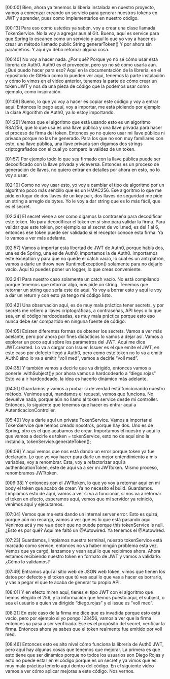 [00:00] Bien, ahora ya tenemos la libería instalada en nuestro proyecto, vamos a comenzar creando un servicio para generar nuestros tokens en JWT y aprender, pues como implementarlos en nuestro código.

[00:13] Para eso como ustedes ya saben, voy a crear una clase llamada TokenService. No la voy a agregar aun al Git. Bueno, aquí es service para que Spring lo escanee como un servicio y aquí lo que yo voy a hacer es crear un método llamado public String generarToken() Y por ahora sin parámetros. Y aquí yo debo retornar alguna cosa.

[00:40] No voy a hacer nada. ¿Por qué? Porque yo no sé cómo usar esta librería de Auth0. Auth0 es el proveedor, pero yo no sé cómo usarla aún. ¿Qué puedo hacer para eso? Aquí en la documentación de la librería, en el repositorio de GitHub como lo pueden ver aquí, tenemos la parte instalación y cómo lo vimos en el video anterior, tenemos la parte de cómo crear un token JWT y nos da una pieza de código que la podemos usar como ejemplo, como inspiración.

[01:09] Bueno, lo que yo voy a hacer es copiar este código y voy a entrar aquí. Entonces lo pego aquí, voy a importar, me está pidiendo por ejemplo la clase Algorithm de Auth0, ya lo estoy importando.

[01:26] Vemos que el algoritmo que está usando esto es un algoritmo RSA256, que lo que usa es una llave pública y una llave privada para hacer el proceso de firma del token. Entonces yo no quiero usar mi llave pública ni privada porque no las he generado. Para los que no son muy familiares con esto, una llave pública, una llave privada son digamos dos strings criptografiados con el cual yo comparo la validez de un token.

[01:57] Por ejemplo todo lo que sea firmado con la llave pública puede ser decodificado con la llave privada y viceversa. Entonces es un proceso de generación de llaves, no quiero entrar en detalles por ahora en esto, no lo voy a usar.

[02:10] Como no voy usar esto, yo voy a cambiar el tipo de algoritmo por un algoritmo poco más sencillo que es un HMAC256. Ese algoritmo lo que me pide en lugar de dos llaves de un key pair, dos llaves de seguridad me pide un string a arreglo de bytes. Yo le voy a dar string que es lo más fácil, que es el secret.

[02:34] El secret viene a ser como digamos la contraseña para decodificar este token. No para decodificar el token en sí sino para validar la firma. Para validar que este toklen, por ejemplo es el secret de voll.med, es del 1 al 6, entonces ese token puede ser validado si el receptor conoce esta firma. Ya lo vamos a ver más adelante.

[02:57] Vamos a importar esta libertad de JWT de Auth0, porque había dos, una es de Spring, una es de Auth0, importamos la de Auth0. Importamos este exception y para que no quede el catch vacío, lo cual es un anti patrón, vamos a darle un throw new RuntimeException() solamente para no dejarlo vacío. Aquí tú puedes poner un logger, lo que creas conveniente.

[03:24] Para nuestro caso solamente un catch vacío. No está compilando porque tenemos que retornar algo, nos pide un string. Tenemos que retornar un string que sería este de aquí. Yo voy a borrar esto y aquí le voy a dar un return y con esto ya tengo mi código listo.

[03:42] Una observación aquí, es de muy mala práctica tener secrets, y por secrets me refiero a llaves criptográficas, a contraseñas, API keys o lo que sea, en el código hardcodeadas, es muy mala práctica porque esto eso nunca debe ser compartido en ninguna fuente de código.

[04:05] Existen diferentes formas de obtener los secrets. Vamos a ver más adelante, pero por ahora por fines didácticos lo vamos a dejar así. Vamos a explorar un poco aquí sobre los parámetros del JWT. Aquí me dice JWT.created. Lo va a cargar con Issuer. Issuer es el que emite el JWT, en este caso por defecto llegó a Auth0, pero como este token no lo va a emitir AUth0 sino lo va a emitir “voll med”, vamos a decirle “voll med”.

[04:35] Y también vamos a decirle que va dirigido, entonces vamos a ponerle .withSubject()y por ahora vamos a hardcodearlo a “diego.rojas” Esto va a ir hardcodeado, la idea es hacerlo dinámico más adelante.

[04:51] Guardamos y vamos a probar si de verdad está funcionando nuestro método. Venimos aquí, mandamos el request, vemos que funciona. No devuelve nada, porque aún no llamo al token service desde mi controller. Entonces, lo siguiente que tenemos que hacer es entrar aquí a AutenticacionController.

[05:40] Voy a darle aquí un private TokenService. Vamos a importar el TokenService que hemos creado nosotros, porque hay dos. Uno es de Spring, otro es el que acabamos de crear. Importamos el nuestro y aquí lo que vamos a decirle es token = tokenService, esto no de aquí sino la instancia, tokenService.generateToken();

[06:09] Y aquí vemos que nos está dando un error porque token ya fue declarado. Lo que yo voy hacer para darle un mejor entendimiento a mis variables, voy a renombrar. Esta, voy a refactorizar aquí a authenticationToken, este de aquí va a ser mi JWTtoken. Mismo proceso, renombramos JWTtoken.

[006:38] Y entonces con el JWTtoken, lo que yo voy a retornar aquí en mi body el token que acabo de crear. Ya no necesito el build. Guardamos. Limpiamos esto de aquí, vamos a ver si va a funcionar, si nos va a retornar el token en efecto, esperamos aquí, vemos que mi servidor ya reinició, venimos aquí y ejecutamos.

[07:04] Vemos que me está dando un internal server error. Esto es quizá, porque aún no recarga, vamos a ver qué es lo que está pasando aquí. Venimos acá y me va a decir que no puede porque this tokenService is null. ¿Esto es por qué? Aquí me faltó un @Autowired. Ya tenemos el @Autowired.

[07:23] Guardamos, limpiamos nuestra terminal, nuestro tokenService está marcado como service, entonces no va haber ningún problema esta vez. Vemos que ya cargó, lanzamos y vean aquí lo que recibimos ahora. Ahora estamos recibiendo nuestro token en formato de JWT y vamos a validarlo. ¿Cómo lo validamos?

[07:49] Entramos aquí al sitio web de JSON web token, vimos que tienen los datos por defecto y el token que tú ves aquí lo que vas a hacer es borrarlo, y vas a pegar el que te acaba de generar tu propio API.

[08:01] Y en efecto miren aquí, tienes el tipo JWT con el algoritmo que hemos elegido el 256, y la información que hemos puesto aquí, el subject, o sea el usuario a quien va dirigido “diego.rojas” y el issue es “voll med”.

[08:21] En este caso de la firma me dice que es invadida porque esto está vacío, pero por ejemplo si yo pongo 123456, vamos a ver que la firma entonces ya pasa a ser verificada. Ese es el propósito del secret, verificar la firma. Entonces ahora ya sabes que el token realmente fue emitido por voll med.

[08:46] Entonces esto es alto nivel cómo funciona la librería de Auth0 JWT, pero aquí hay algunas cosas que tenemos que mejorar. La primera es que esto tiene que ser dinámico porque no todos los usuarios son Diego Rojas y esto no puede estar en el código porque es un secret y ya vimos que es muy mala práctica tenerlo aquí dentro del código. En el siguiente video vamos a ver cómo aplicar mejoras a este código. Nos vernos.